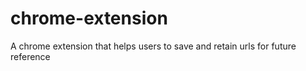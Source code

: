 # chrome-extension
A chrome extension that helps users to save and retain urls for future reference
